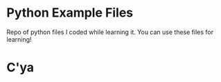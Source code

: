 # Python Example Files
 Repo of python files I coded while learning it. 
 You can use these files for learning!
 # C'ya